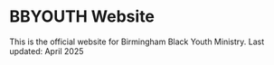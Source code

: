 # BBYOUTH Website
This is the official website for Birmingham Black Youth Ministry.
Last updated: April 2025
